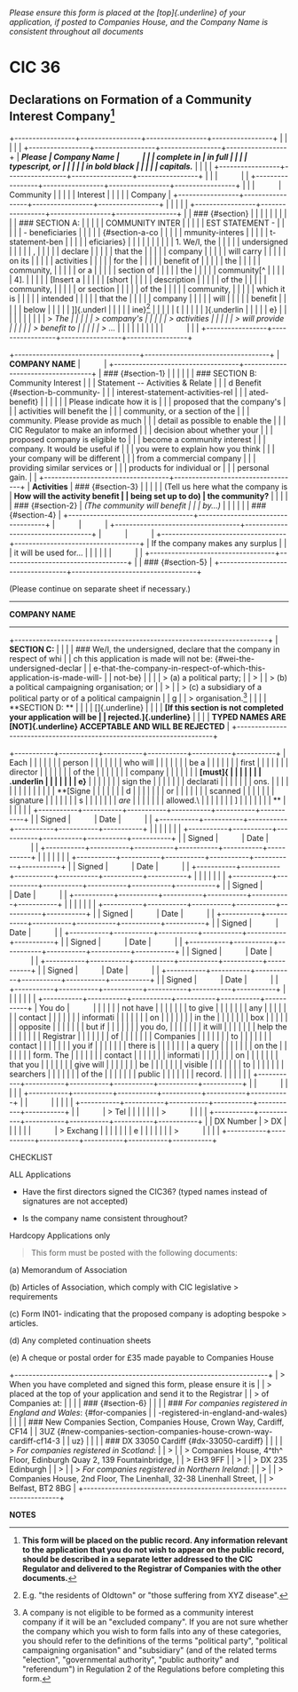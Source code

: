 ###### Please ensure this form is placed at the [top]{.underline} of your application, if posted to Companies House, and the Company Name is consistent throughout all documents

 CIC 36
======

Declarations on Formation of a Community Interest Company[^1]
-------------------------------------------------------------

+-----------------+-----------------+-----------------+-----------------+
|                 |                 |                 |                 |
+-----------------+-----------------+-----------------+-----------------+
| ***Please       | **Company Name  |                 |                 |
| complete in     | in full**       |                 |                 |
| typescript, or  |                 |                 |                 |
| in bold black   |                 |                 |                 |
| capitals.***    |                 |                 |                 |
+-----------------+-----------------+-----------------+-----------------+
|                 |                 |                 |                 |
+-----------------+-----------------+-----------------+-----------------+
|                 |                 |                 | Community       |
|                 |                 |                 | Interest        |
|                 |                 |                 | Company         |
+-----------------+-----------------+-----------------+-----------------+
|                 |                 |                 |                 |
+-----------------+-----------------+-----------------+-----------------+
|                 | ###  {#section} |                 |                 |
|                 |                 |                 |                 |
|                 | ### SECTION A:  |                 |                 |
|                 | COMMUNITY INTER |                 |                 |
|                 | EST STATEMENT - |                 |                 |
|                 | - beneficiaries |                 |                 |
|                 |  {#section-a-co |                 |                 |
|                 | mmunity-interes |                 |                 |
|                 | t-statement-ben |                 |                 |
|                 | eficiaries}     |                 |                 |
|                 |                 |                 |                 |
|                 | 1.  We/I, the   |                 |                 |
|                 |     undersigned |                 |                 |
|                 | ,               |                 |                 |
|                 |     declare     |                 |                 |
|                 |     that the    |                 |                 |
|                 |     company     |                 |                 |
|                 |     will carry  |                 |                 |
|                 |     on its      |                 |                 |
|                 |     activities  |                 |                 |
|                 |     for the     |                 |                 |
|                 |     benefit of  |                 |                 |
|                 |     the         |                 |                 |
|                 |     community,  |                 |                 |
|                 |     or a        |                 |                 |
|                 |     section of  |                 |                 |
|                 |     the         |                 |                 |
|                 |     community[^ |                 |                 |
|                 | 4].             |                 |                 |
|                 |     \[Insert a  |                 |                 |
|                 |     [short      |                 |                 |
|                 |     description |                 |                 |
|                 |     of the      |                 |                 |
|                 |     community,  |                 |                 |
|                 |     or section  |                 |                 |
|                 |     of the      |                 |                 |
|                 |     community,  |                 |                 |
|                 |     which it is |                 |                 |
|                 |     intended    |                 |                 |
|                 |     that the    |                 |                 |
|                 |     company     |                 |                 |
|                 |     will        |                 |                 |
|                 |     benefit     |                 |                 |
|                 |     below       |                 |                 |
|                 |     \]]{.underl |                 |                 |
|                 | ine}[^5]        |                 |                 |
|                 |     [           |                 |                 |
|                 |     ]{.underlin |                 |                 |
|                 | e}              |                 |                 |
|                 |                 |                 |                 |
|                 | > *The          |                 |                 |
|                 | > company's     |                 |                 |
|                 | > activities    |                 |                 |
|                 | > will provide  |                 |                 |
|                 | > benefit to    |                 |                 |
|                 | > \...*         |                 |                 |
|                 |                 |                 |                 |
|                 |                 |                 |                 |
+-----------------+-----------------+-----------------+-----------------+

+-----------------------------------+-----------------------------------+
| **COMPANY NAME**                  |                                   |
+-----------------------------------+-----------------------------------+
| ###  {#section-1}                 |                                   |
|                                   |                                   |
| ### SECTION B: Community Interest |                                   |
|  Statement -- Activities & Relate |                                   |
| d Benefit  {#section-b-community- |                                   |
| interest-statement-activities-rel |                                   |
| ated-benefit}                     |                                   |
|                                   |                                   |
| Please indicate how it is         |                                   |
| proposed that the company's       |                                   |
| activities will benefit the       |                                   |
| community, or a section of the    |                                   |
| community. Please provide as much |                                   |
| detail as possible to enable the  |                                   |
| CIC Regulator to make an informed |                                   |
| decision about whether your       |                                   |
| proposed company is eligible to   |                                   |
| become a community interest       |                                   |
| company. It would be useful if    |                                   |
| you were to explain how you think |                                   |
| your company will be different    |                                   |
| from a commercial company         |                                   |
| providing similar services or     |                                   |
| products for individual or        |                                   |
| personal gain.                    |                                   |
+-----------------------------------+-----------------------------------+
| **Activities**                    | ###  {#section-3}                 |
|                                   |                                   |
| (Tell us here what the company is | **How will the activity benefit   |
| being set up to do)               | the community?**                  |
|                                   |                                   |
| ###  {#section-2}                 | *(The community will benefit      |
|                                   | by...)*                           |
|                                   |                                   |
|                                   | ###  {#section-4}                 |
+-----------------------------------+-----------------------------------+
|                                   |                                   |
+-----------------------------------+-----------------------------------+
|                                   |                                   |
+-----------------------------------+-----------------------------------+
| If the company makes any surplus  |                                   |
| it will be used for...            |                                   |
|                                   |                                   |
|                                   |                                   |
+-----------------------------------+-----------------------------------+
|                                   | ###  {#section-5}                 |
+-----------------------------------+-----------------------------------+

(Please continue on separate sheet if necessary.)

  ------------------ -------
  **COMPANY NAME**        
  ------------------ -------

+-----------------------------------------------------------------------+
| **SECTION C:**                                                        |
|                                                                       |
| ### We/I, the undersigned, declare that the company in respect of whi |
| ch this application is made will not be: {#wei-the-undersigned-declar |
| e-that-the-company-in-respect-of-which-this-application-is-made-will- |
| not-be}                                                               |
|                                                                       |
| > \(a) a political party;                                             |
| >                                                                     |
| > \(b) a political campaigning organisation; or                       |
| >                                                                     |
| > \(c) a subsidiary of a political party or of a political campaignin |
| g                                                                     |
| > organisation.[^7]                                                   |
|                                                                       |
| **SECTION D: **                                                       |
|                                                                       |
| []{.underline}                                                        |
|                                                                       |
| **[If this section is not completed your application will be          |
| rejected.]{.underline}**                                              |
|                                                                       |
| **TYPED NAMES ARE [NOT]{.underline} ACCEPTABLE AND WILL BE REJECTED** |
+-----------------------------------------------------------------------+

+-----------+-----------+-----------+-----------+-----------+-----------+
| Each      |           |           |           |           |           |
| person    |           |           |           |           |           |
| who will  |           |           |           |           |           |
| be a      |           |           |           |           |           |
| first     |           |           |           |           |           |
| director  |           |           |           |           |           |
| of the    |           |           |           |           |           |
| company   |           |           |           |           |           |
| **[must]{ |           |           |           |           |           |
| .underlin |           |           |           |           |           |
| e}**      |           |           |           |           |           |
| sign the  |           |           |           |           |           |
| declarati |           |           |           |           |           |
| ons.      |           |           |           |           |           |
|           |           |           |           |           |           |
| **\[Signe |           |           |           |           |           |
| d         |           |           |           |           |           |
| or        |           |           |           |           |           |
| scanned   |           |           |           |           |           |
| signature |           |           |           |           |           |
| s         |           |           |           |           |           |
| *are*     |           |           |           |           |           |
| allowed.\ |           |           |           |           |           |
| ]         |           |           |           |           |           |
| **        |           |           |           |           |           |
+-----------+-----------+-----------+-----------+-----------+-----------+
|           | Signed    |           | Date      |           |           |
+-----------+-----------+-----------+-----------+-----------+-----------+
|           |           |           |           |           |           |
+-----------+-----------+-----------+-----------+-----------+-----------+
|           | Signed    |           | Date      |           |           |
+-----------+-----------+-----------+-----------+-----------+-----------+
|           |           |           |           |           |           |
+-----------+-----------+-----------+-----------+-----------+-----------+
|           | Signed    |           | Date      |           |           |
+-----------+-----------+-----------+-----------+-----------+-----------+
|           |           |           |           |           |           |
+-----------+-----------+-----------+-----------+-----------+-----------+
|           | Signed    |           | Date      |           |           |
+-----------+-----------+-----------+-----------+-----------+-----------+
|           |           |           |           |           |           |
+-----------+-----------+-----------+-----------+-----------+-----------+
|           | Signed    |           | Date      |           |           |
+-----------+-----------+-----------+-----------+-----------+-----------+
|           | Signed    |           | Date      |           |           |
+-----------+-----------+-----------+-----------+-----------+-----------+
|           | Signed    |           | Date      |           |           |
+-----------+-----------+-----------+-----------+-----------+-----------+
|           | Signed    |           | Date      |           |           |
+-----------+-----------+-----------+-----------+-----------+-----------+
|           | Signed    |           | Date      |           |           |
+-----------+-----------+-----------+-----------+-----------+-----------+
|           | Signed    |           | Date      |           |           |
+-----------+-----------+-----------+-----------+-----------+-----------+
|           |           |           |           |           |           |
+-----------+-----------+-----------+-----------+-----------+-----------+
| You do    |           |           |           |           |           |
| not have  |           |           |           |           |           |
| to give   |           |           |           |           |           |
| any       |           |           |           |           |           |
| contact   |           |           |           |           |           |
| informati |           |           |           |           |           |
| on        |           |           |           |           |           |
| in the    |           |           |           |           |           |
| box       |           |           |           |           |           |
| opposite  |           |           |           |           |           |
| but if    |           |           |           |           |           |
| you do,   |           |           |           |           |           |
| it will   |           |           |           |           |           |
| help the  |           |           |           |           |           |
| Registrar |           |           |           |           |           |
| of        |           |           |           |           |           |
| Companies |           |           |           |           |           |
| to        |           |           |           |           |           |
| contact   |           |           |           |           |           |
| you if    |           |           |           |           |           |
| there is  |           |           |           |           |           |
| a query   |           |           |           |           |           |
| on the    |           |           |           |           |           |
| form. The |           |           |           |           |           |
| contact   |           |           |           |           |           |
| informati |           |           |           |           |           |
| on        |           |           |           |           |           |
| that you  |           |           |           |           |           |
| give will |           |           |           |           |           |
| be        |           |           |           |           |           |
| visible   |           |           |           |           |           |
| to        |           |           |           |           |           |
| searchers |           |           |           |           |           |
| of the    |           |           |           |           |           |
| public    |           |           |           |           |           |
| record.   |           |           |           |           |           |
+-----------+-----------+-----------+-----------+-----------+-----------+
|           |           |           |           |           |           |
+-----------+-----------+-----------+-----------+-----------+-----------+
|           |           |           |           |           |           |
+-----------+-----------+-----------+-----------+-----------+-----------+
|           |           | > Tel     |           |           |           |
|           |           | >         |           |           |           |
+-----------+-----------+-----------+-----------+-----------+-----------+
|           | DX Number | > DX      |           |           |           |
|           |           | > Exchang |           |           |           |
|           |           | e         |           |           |           |
|           |           | >         |           |           |           |
+-----------+-----------+-----------+-----------+-----------+-----------+

CHECKLIST

ALL Applications

-   Have the first directors signed the CIC36? (typed names instead of
    signatures are not accepted)

-   Is the company name consistent throughout?

Hardcopy Applications only

> This form must be posted with the following documents:

(a) Memorandum of Association

(b) Articles of Association, which comply with CIC legislative
    > requirements

(c) Form IN01- indicating that the proposed company is adopting bespoke
    > articles.

(d) Any completed continuation sheets

(e) A cheque or postal order for £35 made payable to Companies House

+-----------------------------------------------------------------------+
| > When you have completed and signed this form, please ensure it is   |
| > placed at the top of your application and send it to the Registrar  |
| > of Companies at:                                                    |
|                                                                       |
| ###  {#section-6}                                                     |
|                                                                       |
| ### *For companies registered in England and Wales*:  {#for-companies |
| -registered-in-england-and-wales}                                     |
|                                                                       |
| ### New Companies Section, Companies House, Crown Way, Cardiff, CF14  |
| 3UZ  {#new-companies-section-companies-house-crown-way-cardiff-cf14-3 |
| uz}                                                                   |
|                                                                       |
| ### DX 33050 Cardiff {#dx-33050-cardiff}                              |
|                                                                       |
| > *For companies registered in Scotland*:                             |
| >                                                                     |
| > Companies House, 4^th^ Floor, Edinburgh Quay 2, 139 Fountainbridge, |
| > EH3 9FF                                                             |
| >                                                                     |
| > DX 235 Edinburgh                                                    |
| >                                                                     |
| > *For companies registered in Northern Ireland*:                     |
| >                                                                     |
| > Companies House, 2nd Floor, The Linenhall, 32-38 Linenhall Street,  |
| > Belfast, BT2 8BG                                                    |
+-----------------------------------------------------------------------+

**NOTES**

[^1]: **This form will be placed on the public record. Any information
    relevant to the application that you do not wish to appear on the
    public record, should be described in a separate letter addressed to
    the CIC Regulator and delivered to the Registrar of Companies with
    the other documents.**

[^2]: The community interest test is referred to in section 35 of the
    Companies (Audit, Investigations and Community Enterprise) Act 2004
    and is expanded upon in regulations 3, 4 & 5 of the Regulations.

[^3]: E.g. "the residents of Oldtown" or "those suffering from XYZ
    disease".

[^4]: The community interest test is referred to in section 35 of the
    Companies (Audit, Investigations and Community Enterprise) Act 2004
    and is expanded upon in regulations 3, 4 & 5 of the Regulations.

[^5]: E.g. "the residents of Oldtown" or "those suffering from XYZ
    disease".

[^6]: A company is not eligible to be formed as a community interest
    company if it will be an "excluded company". If you are not sure
    whether the company which you wish to form falls into any of these
    categories, you should refer to the definitions of the terms
    "political party", "political campaigning organisation" and
    "subsidiary" (and of the related terms "election", "governmental
    authority", "public authority" and "referendum") in Regulation 2 of
    the Regulations before completing this form.

[^7]: A company is not eligible to be formed as a community interest
    company if it will be an "excluded company". If you are not sure
    whether the company which you wish to form falls into any of these
    categories, you should refer to the definitions of the terms
    "political party", "political campaigning organisation" and
    "subsidiary" (and of the related terms "election", "governmental
    authority", "public authority" and "referendum") in Regulation 2 of
    the Regulations before completing this form.
